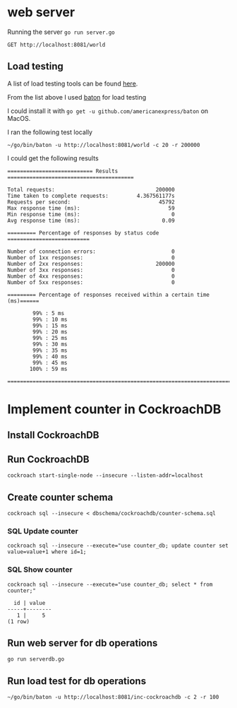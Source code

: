 # web server

Running the server `go run server.go`

`GET http://localhost:8081/world`

## Load testing

A list of load testing tools can be found [here](https://gist.github.com/denji/8333630).

From the list above I used [baton](https://github.com/americanexpress/baton) for load testing

I could install it with `go get -u github.com/americanexpress/baton` on MacOS.

I ran the following test locally

```
~/go/bin/baton -u http://localhost:8081/world -c 20 -r 200000
```

I could get the following results

```
=========================== Results ========================================

Total requests:                                200000
Time taken to complete requests:         4.367561177s
Requests per second:                            45792
Max response time (ms):                            59
Min response time (ms):                             0
Avg response time (ms):                          0.09

========= Percentage of responses by status code ==========================

Number of connection errors:                        0
Number of 1xx responses:                            0
Number of 2xx responses:                       200000
Number of 3xx responses:                            0
Number of 4xx responses:                            0
Number of 5xx responses:                            0

========= Percentage of responses received within a certain time (ms)======

        99% : 5 ms
        99% : 10 ms
        99% : 15 ms
        99% : 20 ms
        99% : 25 ms
        99% : 30 ms
        99% : 35 ms
        99% : 40 ms
        99% : 45 ms
       100% : 59 ms

===========================================================================
```

# Implement counter in CockroachDB

## Install CockroachDB

## Run CockroachDB

`cockroach start-single-node --insecure --listen-addr=localhost`

## Create counter schema

`cockroach sql --insecure < dbschema/cockroachdb/counter-schema.sql`

### SQL Update counter

`cockroach sql --insecure --execute="use counter_db; update counter set value=value+1 where id=1;`

### SQL Show counter


`cockroach sql --insecure --execute="use counter_db; select * from counter;"`
```
  id | value
-----+--------
   1 |     5
(1 row)
```

## Run web server for db operations

`go run serverdb.go`

## Run load test for db operations

`~/go/bin/baton -u http://localhost:8081/inc-cockroachdb -c 2 -r 100 `